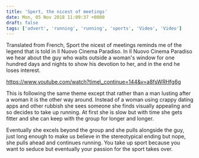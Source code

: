 ```yaml
---
title: 'Sport, the nicest of meetings'
date: Mon, 05 Nov 2018 11:09:37 +0000
draft: false
tags: ['advert', 'running', 'running', 'sports', 'Video', 'Video']
---
```


Translated from French, Sport the nicest of meetings reminds me of the legend that is told in Il Nuovo Cinema Paradiso. In Il Nuovo Cinema Paradiso we hear about the guy who waits outside a woman's window for one hundred days and nights to show his devotion to her, and in the end he loses interest. 

https://www.youtube.com/watch?time\_continue=144&v=a8fsWRHfg6g

This is following the same theme except that rather than a man lusting after a woman it is the other way around. Instead of a woman using crappy dating apps and other rubbish she sees someone she finds visually appealing and so decides to take up running. At first she is slow but with time she gets fitter and she can keep with the group for longer and longer. 

Eventually she excels beyond the group and she pulls alongside the guy, just long enough to make us believe in the stereotypical ending but nope, she pulls ahead and continues running. You take up sport because you want to seduce but eventually your passion for the sport takes over.